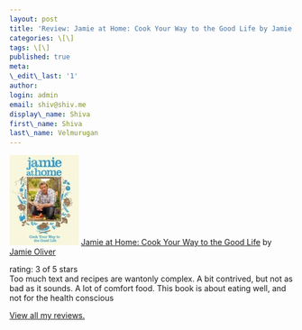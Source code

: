 ```yaml
---
layout: post
title: 'Review: Jamie at Home: Cook Your Way to the Good Life by Jamie Oliver'
categories: \[\]
tags: \[\]
published: true
meta:
\_edit\_last: '1'
author:
login: admin
email: shiv@shiv.me
display\_name: Shiva
first\_name: Shiva
last\_name: Velmurugan
---
```


[![Jamie at Home: Cook Your Way to the Good Life](/images/1776251.jpg)][0] [Jamie at Home: Cook Your Way to the Good Life][0] by [Jamie Oliver][1]  

rating: 3 of 5 stars  
Too much text and recipes are wantonly complex. A bit contrived, but not as bad as it sounds. A lot of comfort food. This book is about eating well, and not for the health conscious

[View all my reviews.][2]


[0]: http://www.goodreads.com/book/show/1776251.Jamie_at_Home_Cook_Your_Way_to_the_Good_Life?utm_medium=api&utm_source=blog_review
[1]: http://www.goodreads.com/author/show/5801.Jamie_Oliver
[2]: http://www.goodreads.com/review/list/856502?utm_medium=api&utm_source=blog_review